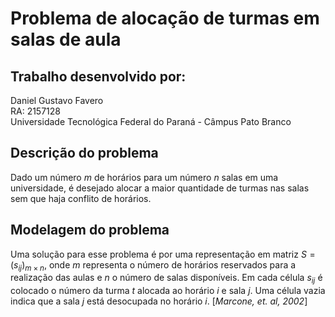 # Problema de alocação de turmas em salas de aula

## Trabalho desenvolvido por:
Daniel Gustavo Favero <br>
RA: 2157128 <br>
Universidade Tecnológica Federal do Paraná - Câmpus Pato Branco

## Descrição do problema

Dado um número $m$ de horários para um número $n$ salas em uma universidade, é desejado alocar a maior quantidade de turmas nas salas sem que haja conflito de horários.

## Modelagem do problema

Uma solução para esse problema é por uma representação em matriz $S = (s_{ij})_{m\times n}$, onde $m$ representa o número de horários reservados para a realização das aulas e $n$ o número de salas disponíveis. Em cada célula $s_{ij}$ é colocado o número da turma $t$ alocada ao horário $i$ e sala $j$. Uma célula vazia indica que a sala $j$ está desocupada no horário $i$. [*Marcone, et. al, 2002*] <br>

